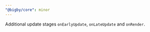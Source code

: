 ```yaml
---
"@bigby/core": minor
---
```


Additional update stages `onEarlyUpdate`, `onLateUpdate` and `onRender`.
